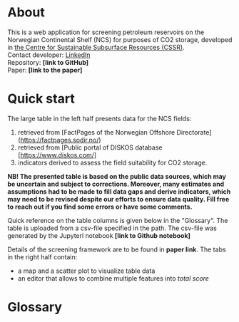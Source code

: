# About
This is a web application for screening petroleum reservoirs on the Norwegian Continental Shelf (NCS) for purposes of CO2 storage, developed in [the Centre for Sustainable Subsurface Resources (CSSR)](https://cssr.no/).  
Contact developer: [LinkedIn](https://www.linkedin.com/in/alexey-khrulenko-8021a64a/)  
Repository: **[link to GitHub]**  
Paper: **[link to the paper]**  

# Quick start
The large table in the left half presents data for the NCS fields:  
1. retrieved from [FactPages of the Norwegian Offshore Directorate] (https://factpages.sodir.no/)  
2. retrieved from [Public portal of DISKOS database [https://www.diskos.com/]  
3. indicators derived to assess the field suitability for CO2 storage.  

**NB! The presented table is based on the public data sources, which may be uncertain and subject to corrections. 
Moreover, many estimates and assumptions had to be made to fill data gaps and derive indicators, which may need to be revised despite our efforts to ensure data quality. 
Fill free to reach out if you find some errors or have some comments.**  

Quick reference on the table columns is given below in the "Glossary".
The table is uploaded from a csv-file specified in the path. 
The csv-file was generated by the Jupyterl notebook **[link to Github notebook]** 

Details of the screening framework are to be found in **paper link**.
The tabs in the right half contain:  
+ a map and a scatter plot to visualize table data  
+ an editor that allows to combine multiple features into *total score*



# Glossary
